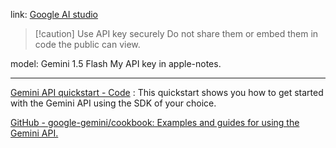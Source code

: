 
link: [Google AI studio](https://aistudio.google.com/app/apikey)

> [!caution] Use API key securely
>Do not share them or embed them in code the public can view.

model: Gemini 1.5 Flash
My  API key in apple-notes. 

---

[Gemini API quickstart - Code](https://ai.google.dev/gemini-api/docs/quickstart?lang=python) : This quickstart shows you how to get started with the Gemini API using the SDK of your choice.

[GitHub - google-gemini/cookbook: Examples and guides for using the Gemini API.](https://github.com/google-gemini/cookbook) 



